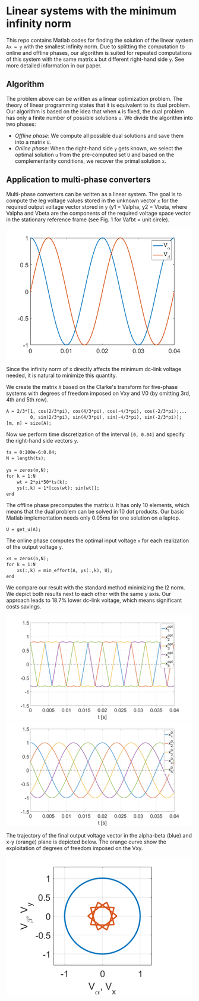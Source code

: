 # Linear systems with the minimum infinity norm

This repo contains Matlab codes for finding the solution of the linear system ``Ax = y`` with the smallest infinity norm. Due to splitting the computation to online and offline phases, our algorithm is suited for repeated computations of this system with the same matrix ``A`` but different right-hand side ``y``. See more detailed information in our paper.

## Algorithm

The problem above can be written as a linear optimization problem. The theory of linear programming states that it is equivalent to its dual problem. Our algorithm is based on the idea that when ``A`` is fixed, the dual problem has only a finite number of possible solutions ``u``. We divide the algorithm into two phases:
- <i>Offline phase</i>: We compute all possible dual solutions and save them into a matrix ``U``.
- <i>Online phase</i>: When the right-hand side ``y`` gets known, we select the optimal solution ``u`` from the pre-computed set ``U`` and based on the complementarity conditions, we recover the primal solution ``x``.

## Application to multi-phase converters

Multi-phase converters can be written as a linear system. The goal is to compute the leg voltage values stored in the unknown vector ``x`` for the required output voltage vector stored in ``y`` (y1 = Valpha, y2 = Vbeta, where Valpha and Vbeta are the components of the required voltage space vector in the stationary reference frame (see Fig. 1 for Vafbt = unit circle).

<img src="Figures/standard5ph_Vafbt.png" width="500">

Since the infinity norm of x directly affects the minimum dc-link voltage needed, it is natural to minimize this quantity.

We create the matrix ``A`` based on the Clarke's transform for five-phase systems with degrees of freedom imposed on Vxy and V0 (by omitting 3rd, 4th and 5th row).

```
A = 2/3*[1, cos(2/3*pi), cos(4/3*pi), cos(-4/3*pi), cos(-2/3*pi);...
         0, sin(2/3*pi), sin(4/3*pi), sin(-4/3*pi), sin(-2/3*pi)];    
[m, n] = size(A);
```

Now we perform time discretization of the interval ``[0, 0.04]`` and specify the right-hand side vectors ``y``.

```
ts = 0:100e-6:0.04;
N = length(ts);

ys = zeros(m,N);
for k = 1:N
    wt = 2*pi*50*ts(k);
    ys(:,k) = 1*[cos(wt); sin(wt)];
end
```

The offline phase precomputes the matrix ``U``. It has only 10 elements, which means that the dual problem can be solved in 10 dot products. Our basic Matlab implementation needs only 0.05ms for one solution on a laptop.

```
U = get_u(A);
```

The online phase computes the optimal input voltage ``x`` for each realization of the output voltage ``y``.

```
xs = zeros(n,N);
for k = 1:N
    xs(:,k) = min_effort(A, ys(:,k), U);
end
```

We compare our result with the standard method minimizing the l2 norm. We depict both results next to each other with the same y axis. Our approach leads to 18.7% lower dc-link voltage, which means significant costs savings.

<img src="Figures/Standard5ph_x_opt.png" width="500"><img src="Figures/StandardMode5ph_x0.png" width="500">

The trajectory of the final output voltage vector in the alpha-beta (blue) and x-y (orange) plane is depicted below. The orange curve show the exploitation of degrees of freedom imposed on the Vxy.


<img src="Figures/standard5ph_x_opt_AfBtXY.png" width="500">


